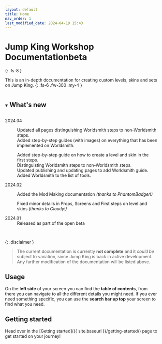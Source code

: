 ```yaml
---
layout: default
title: Home
nav_order: 1
last_modified_date: 2024-04-19 15:43
---
```


# Jump King Workshop Documentation<span class="label label-yellow fs-4 fw-500">beta</span>
{: .fs-8 }

This is an in-depth documentation for creating custom levels, skins and sets on Jump King.
{: .fs-6 .fw-300 .my-4 }

<details open>
    <summary>
        <h2 style="display:inline-block;">What's new</h2>
    </summary>
    <dl>
        <dt>2024.04</dt>
        <dd>
            <p>Updated all pages distinguishing Worldsmith steps to non-Worldsmith steps.
            <br>Added step-by-step guides (with images) on everything that has been implemented on Worldsmith.</p>
            <p>Added step-by-step guide on how to create a level and skin in the first steps.
            <br>Distinguisting Worldsmith steps to non-Worldsmith steps.
            <br>Updated publishing and updating pages to add Worldsmith guide.
            <br>Added Worldsmith to the list of tools.</p>
        </dd>
    </dl>
    <dl>
        <dt>2024.02</dt>
        <dd>
            <p>
            Added the Mod Making documentation
                    <i>(thanks to PhantomBadger!)</i>
            </p>
            <p>
            Fixed minor details in Props, Screens and First steps on level and skins
                    <i>(thanks to Cloudy!)</i>
            </p>
        </dd>
    </dl>
    <dl>
        <dt>2024.01</dt>
        <dd>Released as part of the open beta</dd>
    </dl>
</details>

<br>

{: .disclaimer }
> The current documentation is currently **not complete** and it *could be* subject to variation, since Jump King is back in active development. Any further modification of the documentation will be listed above.

## Usage

On the **left side** of your screen you can find the **table of contents**, from there you can navigate to all the different details you might need. If you ever need something specific, you can use the **search bar up top** your screen to find what you need.

## Getting started

Head over in the [Getting started]({{ site.baseurl }}/getting-started/) page to get started on your journey!
